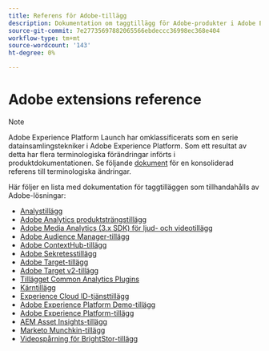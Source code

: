 ```yaml
---
title: Referens för Adobe-tillägg
description: Dokumentation om taggtillägg för Adobe-produkter i Adobe Experience Platform finns.
source-git-commit: 7e27735697882065566ebdeccc36998ec368e404
workflow-type: tm+mt
source-wordcount: '143'
ht-degree: 0%

---
```


# Adobe extensions reference

>[!NOTE]
>
>Adobe Experience Platform Launch har omklassificerats som en serie datainsamlingstekniker i Adobe Experience Platform. Som ett resultat av detta har flera terminologiska förändringar införts i produktdokumentationen. Se följande [dokument](../../term-updates.md) för en konsoliderad referens till terminologiska ändringar.

Här följer en lista med dokumentation för taggtilläggen som tillhandahålls av Adobe-lösningar:

* [Analystillägg](analytics/overview.md)
* [Adobe Analytics produktsträngstillägg](product-string/overview.md)
* [Adobe Media Analytics (3.x SDK) för ljud- och videotillägg](media-analytics-3x/overview.md)
* [Adobe Audience Manager-tillägg](./audience-manager/overview.md)
* [Adobe ContextHub-tillägg](./contexthub/overview.md)
* [Adobe Sekretesstillägg](./privacy/overview.md)
* [Adobe Target-tillägg](target/overview.md)
* [Adobe Target v2-tillägg](target-v2/overview.md)
* [Tillägget Common Analytics Plugins](plugins/overview.md)
* [Kärntillägg](core/overview.md)
* [Experience Cloud ID-tjänsttillägg](id-service/overview.md)
* [Adobe Experience Platform Demo-tillägg](./platform-demo/overview.md)
* [Adobe Experience Platform-tillägg](sdk/overview.md)
* [AEM Asset Insights-tillägg](asset-insights/overview.md)
* [Marketo Munchkin-tillägg](marketo/overview.md)
* [Videospårning för BrightStor-tillägg](brightcove/overview.md)

<!--  previously empty parent topic. -->
